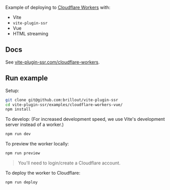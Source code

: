 Example of deploying to [Cloudflare Workers](https://workers.cloudflare.com/) with:
 - Vite
 - `vite-plugin-ssr`
 - Vue
 - HTML streaming


## Docs

See [vite-plugin-ssr.com/cloudflare-workers](https://vite-plugin-ssr.com/cloudflare-workers).


## Run example

Setup:
```bash
git clone git@github.com:brillout/vite-plugin-ssr
cd vite-plugin-ssr/examples/cloudflare-workers-vue/
npm install
```

To develop: (For increased development speed, we use Vite's development server instead of a worker.)
```bash
npm run dev
```

To preview the worker locally:
```bash
npm run preview
```

> You'll need to login/create a Cloudflare account.

To deploy the worker to Cloudflare:
```bash
npm run deploy
```
